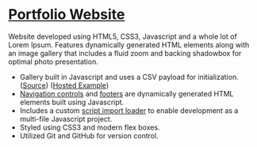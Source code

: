 # [Portfolio Website](https://rtruc.github.io/vettec-project1/journey.html)
Website developed using HTML5, CSS3, Javascript and a whole lot of Lorem Ipsum. Features dynamically generated HTML elements along with an image gallery that includes a fluid zoom and backing shadowbox for optimal photo presentation.
- Gallery built in Javascript and uses a CSV payload for initialization. ([Source](https://github.com/rtruc/vettec-project1/blob/main/js/sub/gallery.js)) ([Hosted Example](https://rtruc.github.io/vettec-project1/journey.html))
- [Navigation controls](https://github.com/rtruc/vettec-project1/blob/main/js/sub/navbar.js) and [footers](https://github.com/rtruc/vettec-project1/blob/main/js/sub/footer.js) are dynamically generated HTML elements built using Javascript. 
- Includes a custom [script import loader](https://github.com/rtruc/vettec-project1/blob/main/js/imports.js) to enable development as a multi-file Javascript project.
- Styled using CSS3 and modern flex boxes.
- Utilized Git and GitHub for version control.